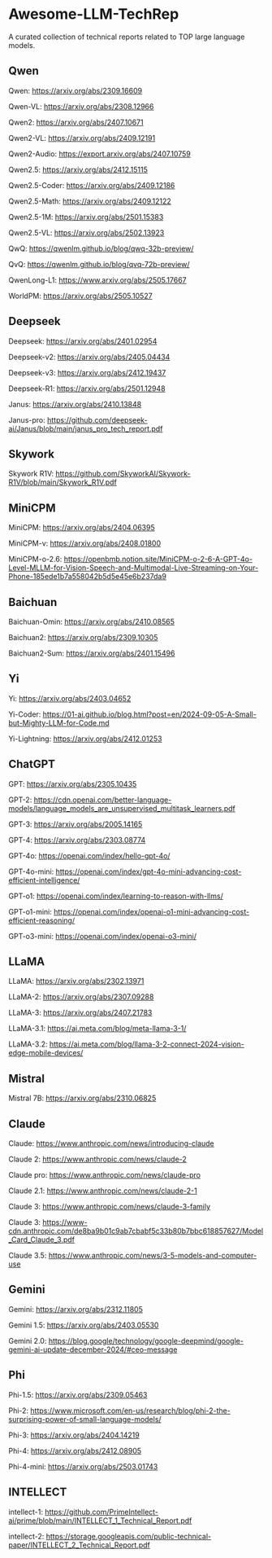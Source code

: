 # Awesome-LLM-TechRep
A curated collection of technical reports related to TOP large language models.

## Qwen
Qwen: https://arxiv.org/abs/2309.16609

Qwen-VL: https://arxiv.org/abs/2308.12966

Qwen2: https://arxiv.org/abs/2407.10671

Qwen2-VL: https://arxiv.org/abs/2409.12191

Qwen2-Audio: https://export.arxiv.org/abs/2407.10759

Qwen2.5: https://arxiv.org/abs/2412.15115

Qwen2.5-Coder: https://arxiv.org/abs/2409.12186

Qwen2.5-Math: https://arxiv.org/abs/2409.12122

Qwen2.5-1M: https://arxiv.org/abs/2501.15383

Qwen2.5-VL: https://arxiv.org/abs/2502.13923

QwQ: https://qwenlm.github.io/blog/qwq-32b-preview/

QvQ: https://qwenlm.github.io/blog/qvq-72b-preview/

QwenLong-L1: https://www.arxiv.org/abs/2505.17667

WorldPM: https://arxiv.org/abs/2505.10527

## Deepseek
Deepseek: https://arxiv.org/abs/2401.02954

Deepseek-v2: https://arxiv.org/abs/2405.04434

Deepseek-v3: https://arxiv.org/abs/2412.19437

Deepseek-R1: https://arxiv.org/abs/2501.12948

Janus: https://arxiv.org/abs/2410.13848

Janus-pro: https://github.com/deepseek-ai/Janus/blob/main/janus_pro_tech_report.pdf

## Skywork
Skywork R1V: https://github.com/SkyworkAI/Skywork-R1V/blob/main/Skywork_R1V.pdf

## MiniCPM
MiniCPM: https://arxiv.org/abs/2404.06395

MiniCPM-v: https://arxiv.org/abs/2408.01800

MiniCPM-o-2.6: https://openbmb.notion.site/MiniCPM-o-2-6-A-GPT-4o-Level-MLLM-for-Vision-Speech-and-Multimodal-Live-Streaming-on-Your-Phone-185ede1b7a558042b5d5e45e6b237da9

## Baichuan
Baichuan-Omin: https://arxiv.org/abs/2410.08565

Baichuan2: https://arxiv.org/abs/2309.10305

Baichuan2-Sum: https://arxiv.org/abs/2401.15496

## Yi
Yi: https://arxiv.org/abs/2403.04652

Yi-Coder: https://01-ai.github.io/blog.html?post=en/2024-09-05-A-Small-but-Mighty-LLM-for-Code.md

Yi-Lightning: https://arxiv.org/abs/2412.01253

## ChatGPT
GPT: https://arxiv.org/abs/2305.10435

GPT-2: https://cdn.openai.com/better-language-models/language_models_are_unsupervised_multitask_learners.pdf

GPT-3: https://arxiv.org/abs/2005.14165

GPT-4: https://arxiv.org/abs/2303.08774

GPT-4o: https://openai.com/index/hello-gpt-4o/

GPT-4o-mini: https://openai.com/index/gpt-4o-mini-advancing-cost-efficient-intelligence/

GPT-o1: https://openai.com/index/learning-to-reason-with-llms/

GPT-o1-mini: https://openai.com/index/openai-o1-mini-advancing-cost-efficient-reasoning/

GPT-o3-mini: https://openai.com/index/openai-o3-mini/

## LLaMA
LLaMA: https://arxiv.org/abs/2302.13971

LLaMA-2: https://arxiv.org/abs/2307.09288

LLaMA-3: https://arxiv.org/abs/2407.21783

LLaMA-3.1: https://ai.meta.com/blog/meta-llama-3-1/

LLaMA-3.2: https://ai.meta.com/blog/llama-3-2-connect-2024-vision-edge-mobile-devices/

## Mistral
Mistral 7B: https://arxiv.org/abs/2310.06825

## Claude
Claude: https://www.anthropic.com/news/introducing-claude

Claude 2: https://www.anthropic.com/news/claude-2

Claude pro: https://www.anthropic.com/news/claude-pro

Claude 2.1: https://www.anthropic.com/news/claude-2-1

Claude 3: https://www.anthropic.com/news/claude-3-family

Claude 3: https://www-cdn.anthropic.com/de8ba9b01c9ab7cbabf5c33b80b7bbc618857627/Model_Card_Claude_3.pdf

Claude 3.5: https://www.anthropic.com/news/3-5-models-and-computer-use

## Gemini
Gemini: https://arxiv.org/abs/2312.11805

Gemini 1.5: https://arxiv.org/abs/2403.05530

Gemini 2.0: https://blog.google/technology/google-deepmind/google-gemini-ai-update-december-2024/#ceo-message

## Phi
Phi-1.5: https://arxiv.org/abs/2309.05463

Phi-2: https://www.microsoft.com/en-us/research/blog/phi-2-the-surprising-power-of-small-language-models/

Phi-3: https://arxiv.org/abs/2404.14219

Phi-4: https://arxiv.org/abs/2412.08905

Phi-4-mini: https://arxiv.org/abs/2503.01743

## INTELLECT
intellect-1: https://github.com/PrimeIntellect-ai/prime/blob/main/INTELLECT_1_Technical_Report.pdf

intellect-2: https://storage.googleapis.com/public-technical-paper/INTELLECT_2_Technical_Report.pdf





